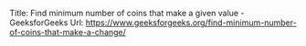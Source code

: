 ﻿Title:	Find minimum number of coins that make a given value - GeeksforGeeks
Url:	https://www.geeksforgeeks.org/find-minimum-number-of-coins-that-make-a-change/
